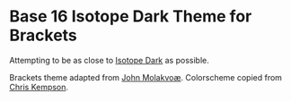 Base 16 Isotope Dark Theme for Brackets
============================

Attempting to be as close to [Isotope Dark](http://chriskempson.github.io/base16/#isotope) as possible.

Brackets theme adapted from [John Molakvoæ](https://github.com/skjnldsv/default-dark).
Colorscheme copied from [Chris Kempson](http://chriskempson.com).
